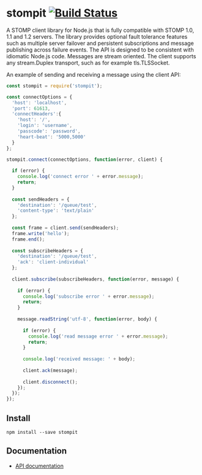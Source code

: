 # stompit [![Build Status](https://travis-ci.org/gdaws/node-stomp.png)](https://travis-ci.org/gdaws/node-stomp)

A STOMP client library for Node.js that is fully compatible with STOMP 1.0, 1.1 
and 1.2 servers. The library provides optional fault tolerance features such as 
multiple server failover and persistent subscriptions and message publishing 
across failure events. The API is designed to be consistent with idiomatic 
Node.js code. Messages are stream oriented. The client supports any 
stream.Duplex transport, such as for example tls.TLSSocket.

An example of sending and receiving a message using the client API:
```javascript
const stompit = require('stompit');

const connectOptions = {
  'host': 'localhost',
  'port': 61613,
  'connectHeaders':{
    'host': '/',
    'login': 'username',
    'passcode': 'password',
    'heart-beat': '5000,5000'
  }
};

stompit.connect(connectOptions, function(error, client) {
  
  if (error) {
    console.log('connect error ' + error.message);
    return;
  }
  
  const sendHeaders = {
    'destination': '/queue/test',
    'content-type': 'text/plain'
  };
  
  const frame = client.send(sendHeaders);
  frame.write('hello');
  frame.end();
  
  const subscribeHeaders = {
    'destination': '/queue/test',
    'ack': 'client-individual'
  };
  
  client.subscribe(subscribeHeaders, function(error, message) {
    
    if (error) {
      console.log('subscribe error ' + error.message);
      return;
    }
    
    message.readString('utf-8', function(error, body) {
      
      if (error) {
        console.log('read message error ' + error.message);
        return;
      }
      
      console.log('received message: ' + body);
      
      client.ack(message);
      
      client.disconnect();
    });
  });
});

```

## Install

```
npm install --save stompit
```

## Documentation

* [API documentation](http://gdaws.github.io/node-stomp/api/)
